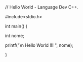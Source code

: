 // Hello World - Language Dev C++.

#include<stdio.h>

int main()
{

  int nome;

  printf("\n Hello World !!! ", nome);

}
